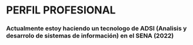 # PERFIL PROFESIONAL

### Actualmente estoy haciendo un tecnologo de ADSI (Analisis y desarrolo de sistemas de información) en el SENA (2022)
